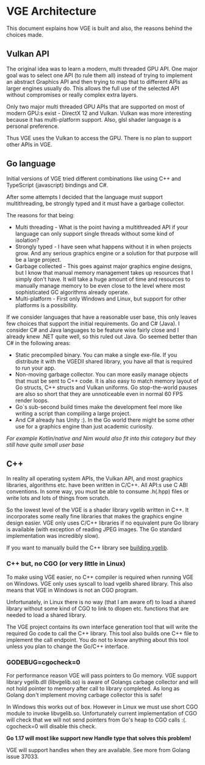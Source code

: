 # VGE Architecture

This document explains how VGE is built and also, the reasons behind the choices made.


## Vulkan API

The original idea was to learn a modern, multi threaded GPU API. One major goal was to select one API (to rule them all) instead of trying to implement an abstract Graphics API and then trying to map that to different APIs as larger engines usually do.
This allows the full use of the selected API without compromises or really complex extra layers.

Only two major multi threaded GPU APIs that are supported on most of modern GPU:s exist - DirectX 12 and Vulkan.
Vulkan was more interesting because it has multi-platform support. Also, glsl shader language is a personal preference.

Thus VGE uses the Vulkan to access the GPU. There is no plan to support other APIs in VGE.

## Go language

Initial versions of VGE tried different combinations like using C++ and TypeScript (javascript) bindings and C#.

After some attempts I decided that the language must support multithreading, be strongly typed and it must have a garbage collector.

The reasons for that being:
- Multi threading - What is the point having a multithreaded API if your language can only support single threads without some kind of isolation?
- Strongly typed - I have seen what happens without it in when projects grow. And any serious graphics engine or a solution for that purpose will be a large project.
- Garbage collected - This goes against major graphics engine designs, but I know that manual memory management takes up resources that I simply don't have. It will take a huge amount of time and resources to manually manage memory to be even close to the level where most sophisticated GC algorithms already operate.
- 	Multi-platform - First only Windows and Linux, but support for other platforms is a possibility.

If we consider languages that have a reasonable user base, this only leaves few choices that support the initial requirements. Go and C# (Java). I consider C# and Java languages to be feature wise fairly close and I already knew .NET quite well, so this ruled out Java. Go seemed better than C# in the following areas:
- Static precompiled binary. You can make a single exe-file. If you distribute it with the VGEDll shared library, you have all that is required to run your app.
- Non-moving garbage collector. You can more easily manage objects that must be sent to C++ code. It is also easy to match memory layout of Go structs, C++ structs and Vulkan uniforms. Go stop-the-world pauses are also so short that they are unnoticeable even in normal 60 FPS render loops.
- Go´s sub-second build times make the development feel more like writing a script than compiling a large project.
- And C# already has Unity :). In the Go world there might be some other use for a graphics engine than just academic curiosity.

*For example Kotlin/native and Nim would also fit into this category but they still have quite small user base*

## C++

In reality all operating system APIs, the Vulkan API, and most graphics libraries, algorithms etc. have been written in C/C++. All API:s use C ABI conventions. In some way, you must be able to consume .h(.hpp) files or write lots and lots of things from scratch.

So the lowest level of the VGE is a shader library vgelib written in C++. It incorporates some really fine libraries that makes the graphics engine design easier.
VGE only uses C/C++ libraries if no equivalent pure Go library is available (with exception of reading JPEG images. The Go standard implementation was incredibly slow).

If you want to manually build the C++ library see [building vgelib](build_vgelib.md).

### C++ but, no CGO (or very little in Linux)

To make using VGE easier, no C++ compiler is required when running VGE on Windows. VGE only uses syscall to load vgelib shared library.
This also means that VGE in Windows is not an CGO program.

Unfortunately, in Linux there is no way (that I am aware of) to load a shared library
without some kind of CGO to link to dlopen etc. functions that are needed to load a shared library.

The VGE project contains its own interface generation tool that will write the required Go code to call the C++ library.
This tool also builds one C++ file to implement the call endpoint.
You do not to know anything about this tool unless you plan to change the Go/C++ interface.

### GODEBUG=cgocheck=0

For performance reason VGE will pass pointers to Go memory. VGE support library vgelib.dll (libvgelib.so) is aware of Golangs carbage collector and will not hold pointer to memory after call to library completed. As long as Golang don't implement moving carbage collector this is safe!

In Windows this works out of box. However in Linux we must use short CGO module to invoke libvgelib.so.
Unfortunately current implementation of CGO will check that we will not send pointers from Go's heap to CGO calls :(. cgocheck=0 will disable this check.

**Go 1.17 will most like support new Handle type that solves this problem!**

VGE will support handles when they are available. See more from Golang issue 37033.







